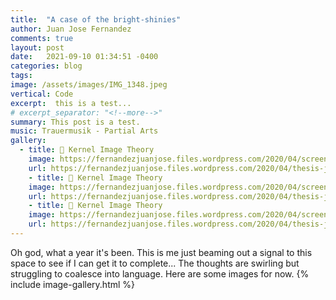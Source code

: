 ```yaml
---
title:  "A case of the bright-shinies"
author: Juan Jose Fernandez
comments: true
layout: post
date:   2021-09-10 01:34:51 -0400
categories: blog
tags:
image: /assets/images/IMG_1348.jpeg
vertical: Code
excerpt:  this is a test...
# excerpt_separator: "<!--more-->"
summary: This post is a test.
music: Trauermusik - Partial Arts
gallery:
  - title: 💬 Kernel Image Theory 
    image: https://fernandezjuanjose.files.wordpress.com/2020/04/screen-shot-2020-04-06-at-4.34.12-pm.png
    url: https://fernandezjuanjose.files.wordpress.com/2020/04/thesis-juan-fernandez-kernel-image-transformations.pdf  
    - title: 💬 Kernel Image Theory 
    image: https://fernandezjuanjose.files.wordpress.com/2020/04/screen-shot-2020-04-06-at-4.34.12-pm.png
    url: https://fernandezjuanjose.files.wordpress.com/2020/04/thesis-juan-fernandez-kernel-image-transformations.pdf  
    - title: 💬 Kernel Image Theory 
    image: https://fernandezjuanjose.files.wordpress.com/2020/04/screen-shot-2020-04-06-at-4.34.12-pm.png
    url: https://fernandezjuanjose.files.wordpress.com/2020/04/thesis-juan-fernandez-kernel-image-transformations.pdf
---
```

Oh god, what a year it's been. This is me just beaming out a signal to this space to see if I can get it to complete...
The thoughts are swirling but struggling to coalesce into language. Here are some images for now.
{% include image-gallery.html %}
